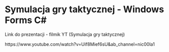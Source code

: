 # Symulacja gry taktycznej - Windows Forms C#
<p>Link do prezentacji - filmik YT (Symulacja gry taktycznej)</p>
https://www.youtube.com/watch?v=Uif8Mief6sU&ab_channel=nic00la1
